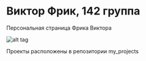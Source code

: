 # Виктор Фрик, 142 группа
Персональная страница Фрика Виктора 

![alt tag](https://sun9-48.userapi.com/impg/cknatw6FqWzFxYJQC2vcXVtndiiQkZIc3rjxRw/pAkNwsnpnmU.jpg?size=720x1080&quality=95&sign=65b783114f75342d32ac39f9573a968e&type=album)

Проекты расположены в репозитории my_projects
